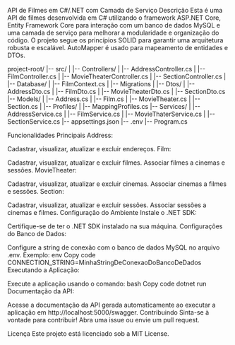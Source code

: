 API de Filmes em C#/.NET com Camada de Serviço
Descrição
Esta é uma API de filmes desenvolvida em C# utilizando o framework ASP.NET Core, Entity Framework Core para interação com um banco de dados MySQL e uma camada de serviço para melhorar a modularidade e organização do código. O projeto segue os princípios SOLID para garantir uma arquitetura robusta e escalável. AutoMapper é usado para mapeamento de entidades e DTOs.

project-root/
|-- src/
|   |-- Controllers/
|       |-- AddressController.cs
|       |-- FilmController.cs
|       |-- MovieTheaterController.cs
|       |-- SectionController.cs
|   |-- Database/
|       |-- FilmContext.cs
|       |-- Migrations
|   |-- Dtos/
|       |-- AddressDto.cs
|       |-- FilmDto.cs
|       |-- MovieTheaterDto.cs
|       |-- SectionDto.cs
|-- Models/
|       |-- Address.cs
|       |-- Film.cs
|       |-- MovieTheater.cs
|       |-- Section.cs
|   |-- Profiles/
|       |-- MappingProfiles.cs
|-- Services/
|       |-- AddressService.cs
|       |-- FilmService.cs
|       |-- MovieThaterService.cs
|       |-- SectionService.cs
|-- appsettings.json
|-- .env
|-- Program.cs

Funcionalidades Principais
Address:

Cadastrar, visualizar, atualizar e excluir endereços.
Film:

Cadastrar, visualizar, atualizar e excluir filmes.
Associar filmes a cinemas e sessões.
MovieTheater:

Cadastrar, visualizar, atualizar e excluir cinemas.
Associar cinemas a filmes e sessões.
Section:

Cadastrar, visualizar, atualizar e excluir sessões.
Associar sessões a cinemas e filmes.
Configuração do Ambiente
Instale o .NET SDK:

Certifique-se de ter o .NET SDK instalado na sua máquina.
Configurações do Banco de Dados:

Configure a string de conexão com o banco de dados MySQL no arquivo .env. Exemplo:
env
Copy code
CONNECTION_STRING=MinhaStringDeConexaoDoBancoDeDados
Executando a Aplicação:

Execute a aplicação usando o comando:
bash
Copy code
dotnet run
Documentação da API:

Acesse a documentação da API gerada automaticamente ao executar a aplicação em http://localhost:5000/swagger.
Contribuindo
Sinta-se à vontade para contribuir! Abra uma issue ou envie um pull request.

Licença
Este projeto está licenciado sob a MIT License.
